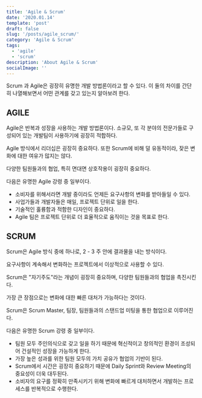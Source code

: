 ```yaml
---
title: 'Agile & Scrum'
date: '2020.01.14'
template: 'post'
draft: false
slug: '/posts/agile_scrum/'
category: 'Agile & Scrum'
tags:
  - 'agile'
  - 'scrum'
description: 'About Agile & Scrum'
socialImage: ''
---
```


Scrum 과 Agile은 굉장히 유명한 개발 방법론이라고 할 수 있다. 이 둘의 차이를 간단히 나열해보면서 어떤 관계를 갖고 있는지 알아보려 한다.

## AGILE

Agile은 반복과 성장을 사용하는 개발 방법론이다. 소규모, 또 각 분야의 전문가들로 구성되어 있는 개발팀이 사용하기에 굉장히 적합하다.

Agile 방식에서 리더십은 굉장히 중요하다. 또한 Scrum에 비해 덜 유동적이라, 잦은 변화에 대한 여유가 많지는 않다.

다양한 팀원들과의 협업, 특히 면대면 상호작용이 굉장히 중요하다.

다음은 유명한 Agile 강령 중 일부이다.

- 소비자를 위해서라면 개발 중이라도 언제든 요구사항의 변화를 받아들일 수 있다.
- 사업가들과 개발자들은 매일, 프로젝트 단위로 일을 한다.
- 기술적인 훌륭함과 적함한 디자인이 중요하다.
- Agile 팀은 프로젝트 단위로 더 효율적으로 움직이는 것을 목표로 한다.

## SCRUM

Scrum은 Agile 방식 중에 하나로, 2 - 3 주 안에 결과물을 내는 방식이다.

요구사항이 계속해서 변화하는 프로젝트에서 이상적으로 사용할 수 있다.

Scrum은 "자기주도"라는 개념이 굉장히 중요하며, 다양한 팀원들과의 협업을 촉진시킨다.

가장 큰 장점으로는 변화에 대한 빠른 대처가 가능하다는 것이다.

Scrum은 Scrum Master, 팀장, 팀원들과의 스탠드업 미팅을 통한 협업으로 이루어진다.

다음은 유명한 Scrum 강령 중 일부이다.

- 팀원 모두 주인의식으로 갖고 일을 하기 때문에 혁신적이고 창의적인 환경이 조성되어 건설적인 성장을 가능하게 한다.
- 가장 높은 성과를 위한 팀원 모두의 가치 공유가 협업의 기반이 된다.
- Scrum에서 시간은 굉장히 중요하기 때문에 Daily Sprint와 Review Meeting의 중요성이 더욱 대두된다.
- 소비자의 요구를 정확히 만족시키기 위해 변화에 빠르게 대처하면서 개발하는 프로세스를 반복적으로 수행한다.
